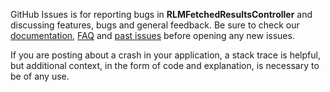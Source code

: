 GitHub Issues is for reporting bugs in **RLMFetchedResultsController** and discussing features, bugs and general feedback. Be sure to check our [documentation](http://cocoadocs.org/docsets/RLMFetchedResultsController), [FAQ](https://github.com/zenangst/RLMFetchedResultsController/wiki/FAQ) and [past issues](https://github.com/zenangst/RLMFetchedResultsController/issues?state=closed) before opening any new issues.

If you are posting about a crash in your application, a stack trace is helpful, but additional context, in the form of code and explanation, is necessary to be of any use.

